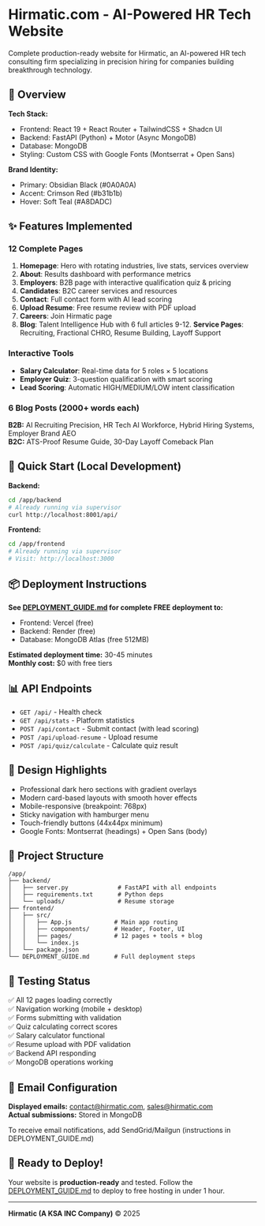 # Hirmatic.com - AI-Powered HR Tech Website

Complete production-ready website for Hirmatic, an AI-powered HR tech consulting firm specializing in precision hiring for companies building breakthrough technology.

## 🎯 Overview

**Tech Stack:**
- Frontend: React 19 + React Router + TailwindCSS + Shadcn UI
- Backend: FastAPI (Python) + Motor (Async MongoDB)
- Database: MongoDB
- Styling: Custom CSS with Google Fonts (Montserrat + Open Sans)

**Brand Identity:**
- Primary: Obsidian Black (#0A0A0A)
- Accent: Crimson Red (#b31b1b)
- Hover: Soft Teal (#A8DADC)

## ✨ Features Implemented

### 12 Complete Pages
1. **Homepage**: Hero with rotating industries, live stats, services overview
2. **About**: Results dashboard with performance metrics
3. **Employers**: B2B page with interactive qualification quiz & pricing
4. **Candidates**: B2C career services and resources
5. **Contact**: Full contact form with AI lead scoring
6. **Upload Resume**: Free resume review with PDF upload
7. **Careers**: Join Hirmatic page
8. **Blog**: Talent Intelligence Hub with 6 full articles
9-12. **Service Pages**: Recruiting, Fractional CHRO, Resume Building, Layoff Support

### Interactive Tools
- **Salary Calculator**: Real-time data for 5 roles × 5 locations
- **Employer Quiz**: 3-question qualification with smart scoring
- **Lead Scoring**: Automatic HIGH/MEDIUM/LOW intent classification

### 6 Blog Posts (2000+ words each)
**B2B:** AI Recruiting Precision, HR Tech AI Workforce, Hybrid Hiring Systems, Employer Brand AEO  
**B2C:** ATS-Proof Resume Guide, 30-Day Layoff Comeback Plan

## 🚀 Quick Start (Local Development)

**Backend:**
```bash
cd /app/backend
# Already running via supervisor
curl http://localhost:8001/api/
```

**Frontend:**
```bash
cd /app/frontend  
# Already running via supervisor
# Visit: http://localhost:3000
```

## 📦 Deployment Instructions

**See [DEPLOYMENT_GUIDE.md](./DEPLOYMENT_GUIDE.md) for complete FREE deployment to:**
- Frontend: Vercel (free)
- Backend: Render (free)
- Database: MongoDB Atlas (free 512MB)

**Estimated deployment time:** 30-45 minutes  
**Monthly cost:** $0 with free tiers

## 📊 API Endpoints

- `GET /api/` - Health check
- `GET /api/stats` - Platform statistics
- `POST /api/contact` - Submit contact (with lead scoring)
- `POST /api/upload-resume` - Upload resume
- `POST /api/quiz/calculate` - Calculate quiz result

## 🎨 Design Highlights

- Professional dark hero sections with gradient overlays
- Modern card-based layouts with smooth hover effects
- Mobile-responsive (breakpoint: 768px)
- Sticky navigation with hamburger menu
- Touch-friendly buttons (44x44px minimum)
- Google Fonts: Montserrat (headings) + Open Sans (body)

## 📁 Project Structure

```
/app/
├── backend/
│   ├── server.py              # FastAPI with all endpoints
│   ├── requirements.txt       # Python deps
│   └── uploads/               # Resume storage
├── frontend/
│   ├── src/
│   │   ├── App.js            # Main app routing
│   │   ├── components/       # Header, Footer, UI
│   │   ├── pages/            # 12 pages + tools + blog
│   │   └── index.js
│   └── package.json
└── DEPLOYMENT_GUIDE.md       # Full deployment steps
```

## 🧪 Testing Status

✅ All 12 pages loading correctly  
✅ Navigation working (mobile + desktop)  
✅ Forms submitting with validation  
✅ Quiz calculating correct scores  
✅ Salary calculator functional  
✅ Resume upload with PDF validation  
✅ Backend API responding  
✅ MongoDB operations working  

## 📧 Email Configuration

**Displayed emails:** contact@hirmatic.com, sales@hirmatic.com  
**Actual submissions:** Stored in MongoDB  

To receive email notifications, add SendGrid/Mailgun (instructions in DEPLOYMENT_GUIDE.md)

## 🎯 Ready to Deploy!

Your website is **production-ready** and tested. Follow the [DEPLOYMENT_GUIDE.md](./DEPLOYMENT_GUIDE.md) to deploy to free hosting in under 1 hour.

---

**Hirmatic (A KSA INC Company)** © 2025
